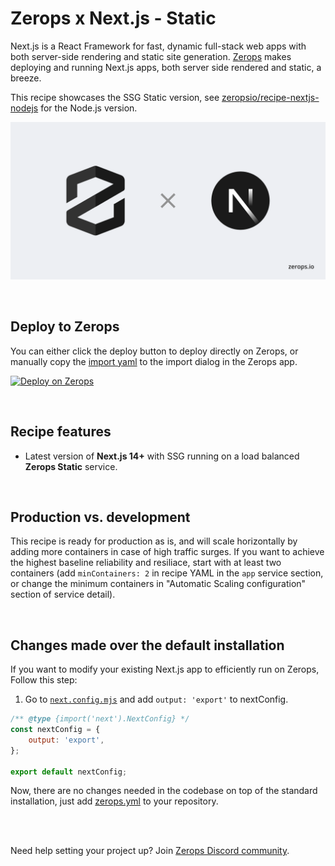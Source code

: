 # Zerops x Next.js - Static

Next.js is a React Framework for fast, dynamic full-stack web apps with both server-side rendering and static site generation. <a href="https://zerops.io/" target="_blank">Zerops</a> makes deploying and running Next.js apps, both server side rendered and static, a breeze.

This recipe showcases the SSG Static version, see [zeropsio/recipe-nextjs-nodejs](https://github.com/zeropsio/recipe-nextjs-nodejs) for the Node.js version.

![nextjs](https://github.com/zeropsio/recipe-shared-assets/blob/main/covers/svg/cover-nextjs.svg)

<br/>

## Deploy to Zerops

You can either click the deploy button to deploy directly on Zerops, or manually copy the [import yaml](https://github.com/zeropsio/recipe-nextjs-static/blob/main/zerops-project-import.yml) to the import dialog in the Zerops app.

[![Deploy on Zerops](https://github.com/zeropsio/recipe-shared-assets/blob/main/deploy-button/green/deploy-button.svg)](https://app.zerops.io/recipe/nextjs-static)

<br/>

## Recipe features
- Latest version of **Next.js 14+** with SSG running on a load balanced **Zerops Static** service.

<br/>

## Production vs. development
This recipe is ready for production as is, and will scale horizontally by adding more containers in case of high traffic surges. If you want to achieve the highest baseline reliability and resiliace, start with at least two containers (add `minContainers: 2` in recipe YAML in the `app` service section, or change the minimum containers in "Automatic Scaling configuration" section of service detail).

<br/>

## Changes made over the default installation
If you want to modify your existing Next.js app to efficiently run on Zerops, Follow this step:

1. Go to [`next.config.mjs`](https://github.com/zeropsio/recipe-nextjs-static/blob/main/next.config.mjs) and add `output: 'export'` to nextConfig.

```javascript
/** @type {import('next').NextConfig} */
const nextConfig = {
    output: 'export',
};

export default nextConfig;
```

Now, there are no changes needed in the codebase on top of the standard installation, just add [zerops.yml](https://github.com/zeropsio/recipe-nextjs-static/blob/main/zerops.yml) to your repository.

<br/>
<br/>

Need help setting your project up? Join [Zerops Discord community](https://discord.com/invite/WDvCZ54).
